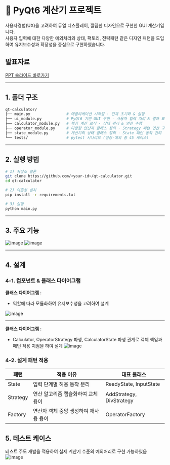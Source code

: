 # 📱 PyQt6 계산기 프로젝트
사용자경험(UX)을 고려하여 듀얼 디스플레이, 깔끔한 디자인으로 구현한 GUI 계산기입니다.</br> 
사용자 입력에 대한 다양한 예외처리와 상태, 팩토리, 전략패턴 같은 디자인 패턴을 도입하여 유지보수성과 확장성을 중심으로 구현하였습니다.
## 발표자료
[PPT 슬라이드 바로가기](https://docs.google.com/presentation/d/1dImJsHzd4QwMWpMc3vhF3w50E9WGPHR4emFxLQAeuMI/edit?usp=sharing)

---
## 1. 폴더 구조 
```bash
qt-calculator/
├── main.py                # 애플리케이션 시작점 · 전체 초기화 & 실행
├── ui_module.py           # PyQt6 기반 GUI 구현 · 사용자 입력 처리 & 결과 표시
├── calculator_module.py   # 핵심 계산 로직 · 상태 관리 & 연산 수행
├── operator_module.py     # 다양한 연산자 클래스 정의 · Strategy 패턴 연산 구현
├── state_module.py        # 계산기의 상태 클래스 정의 · State 패턴 동작 관리
└── tests/                 # pytest 시나리오 (정상·예외 총 45 케이스)
```

---

## 2. 실행 방법
```bash
# 1) 저장소 클론
git clone https://github.com/<your-id>/qt-calculator.git
cd qt-calculator

# 2) 의존성 설치
pip install -r requirements.txt

# 3) 실행
python main.py

```
---


## 3. 주요 기능

![image](https://github.com/user-attachments/assets/946138a8-93df-434e-b7b2-728de09a9c04)
![image](https://github.com/user-attachments/assets/a614f6a8-3f78-42db-a14c-2c15e102c692)




---

## 4. 설계
### 4-1. 컴포넌트 & 클래스 다이어그램
**클래스 다이어그램** : 
- 역할에 따라 모듈화하여 유지보수성을 고려하여 설계
  
![image](https://github.com/user-attachments/assets/5eb9e5ab-3fd4-4480-9955-e60edeb4be64)

---

**클래스 다이어그램** : 
- Calculator, OperatorStrategy 파생, CalculatorState 파생 관계로 객체 책임과 패턴 적용 지점을 하여 설계
![image](https://github.com/user-attachments/assets/ecc42a42-dff8-4375-8199-eb3acd32b697)


### 4-2. 설계 패턴 적용
  | 패턴 | 적용 이유 | 대표 클래스 |
  |------|------------------------|------------------------|
  | State | 입력 단계별 허용 동작 분리| ReadyState, InputState |
  | Strategy | 연산 알고리즘 캡슐화하여 교체 용이 | AddStrategy, DivStrategy |
  | Factory | 연산자 객체 중앙 생성하여 재사용 용이 | OperatorFactory |






## 5. 테스트 케이스
테스트 주도 개발을 적용하여 실제 계산기 수준의 예외처리로 구현 가능하였음
![image](https://github.com/user-attachments/assets/c547f4fb-2d66-4eed-8a5d-35facea851bf)

